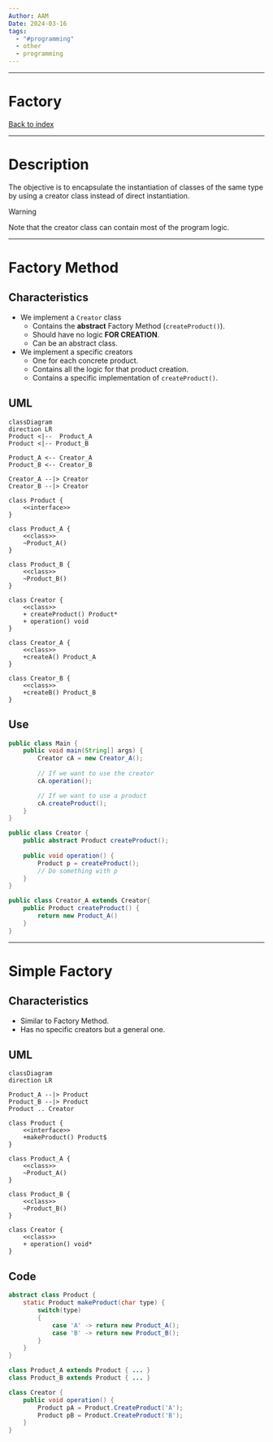 ```yaml
---
Author: AAM
Date: 2024-03-16
tags:
  - "#programming"
  - other
  - programming
---
```

---
# Factory

[Back to index](../PATTERNS.md)

---

# Description

The objective is to encapsulate the instantiation of classes of the same type by using a creator class instead of direct instantiation.

> [!WARNING]
> Note that the creator class can contain most of the program logic.

---
# Factory Method

## Characteristics

- We implement a `Creator` class
	- Contains the **abstract** Factory Method (`createProduct()`).
	- Should have no logic **FOR CREATION**.
	- Can be an abstract class.
- We implement a specific creators
	- One for each concrete product.
	- Contains all the logic for that product creation.
	- Contains a specific implementation of `createProduct()`.

## UML

```mermaid
classDiagram
direction LR
Product <|--  Product_A
Product <|-- Product_B

Product_A <-- Creator_A
Product_B <-- Creator_B

Creator_A --|> Creator
Creator_B --|> Creator

class Product {
	<<interface>>
}

class Product_A {
	<<class>>
	~Product_A()
}

class Product_B {
	<<class>>
	~Product_B()
}

class Creator {
	<<class>>
	+ createProduct() Product*
	+ operation() void
}

class Creator_A {
	<<class>>
	+createA() Product_A
}

class Creator_B {
	<<class>>
	+createB() Product_B
}

```

## Use

```java
public class Main {
	public void main(String[] args) {
		Creator cA = new Creator_A();
		
		// If we want to use the creator
		cA.operation();

		// If we want to use a product
		cA.createProduct();
	}
}

public class Creator {
	public abstract Product createProduct();
	
	public void operation() {
		Product p = createProduct();
		// Do something with p
	}
}

public class Creator_A extends Creator{
	public Product createProduct() {
		return new Product_A()
	}
}
```

---
# Simple Factory

## Characteristics

- Similar to Factory Method.
- Has no specific creators but a general one.

## UML

```mermaid
classDiagram
direction LR

Product_A --|> Product
Product_B --|> Product
Product .. Creator

class Product {
	<<interface>>
	+makeProduct() Product$
}

class Product_A {
	<<class>>
	~Product_A()
}

class Product_B {
	<<class>>
	~Product_B()
}

class Creator {
	<<class>>
	+ operation() void*
}
```

## Code

```java
abstract class Product {
	static Product makeProduct(char type) {
		switch(type)
		{
			case 'A' -> return new Product_A();
			case 'B' -> return new Product_B();
		}
	}
}

class Product_A extends Product { ... }
class Product_B extends Product { ... }

class Creator {
	public void operation() {
		Product pA = Product.CreateProduct('A');
		Product pB = Product.CreateProduct('B');
	}
}
```
